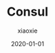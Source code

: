 ---
# 这是文章的标题
title: Consul


# 这是侧边栏的顺序
order: 7
# 设置作者
author: xiaoxie
# 设置写作时间
date: 2020-01-01

# 一个页面可以有多个标签
tag:
  - mq

# 此页面会出现在星标文章中
star: true
---